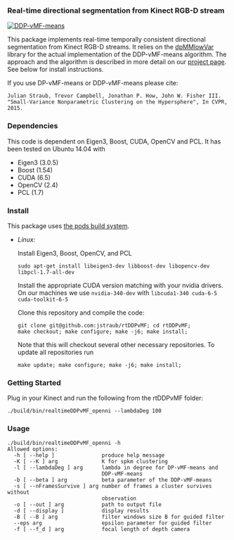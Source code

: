 ### Real-time directional segmentation from Kinect RGB-D stream

[![DDP-vMF-means](http://img.youtube.com/vi/wLP18q80oAE/0.jpg)](http://www.youtube.com/watch?v=wLP18q80oAE)

This package implements real-time temporally consistent directional
segmentation from Kinect RGB-D streams. It relies on the
[dpMMlowVar](https://github.com/jstraub/dpMMlowVar)
library for the actual implementation of the DDP-vMF-means algorithm.
The approach and the algorithm is described in more detail on our
[project page](http://www.jstraub.de/small-variance-nonparametric-clustering-on-the-hypersphere/).
See below for install instructions.

If you use DP-vMF-means or DDP-vMF-means please cite:
```
Julian Straub, Trevor Campbell, Jonathan P. How, John W. Fisher III. 
"Small-Variance Nonparametric Clustering on the Hypersphere", In CVPR,
2015.
```

### Dependencies
This code is dependent on Eigen3, Boost, CUDA, OpenCV and PCL.
It has been tested on Ubuntu 14.04 with 
- Eigen3 (3.0.5) 
- Boost (1.54)
- CUDA (6.5)
- OpenCV (2.4)
- PCL (1.7)

### Install

This package uses [the pods build system](http://sourceforge.net/p/pods/home/Home/).

- *Linux:* 

    Install Eigen3, Boost, OpenCV, and PCL

    ```
    sudo apt-get install libeigen3-dev libboost-dev libopencv-dev libpcl-1.7-all-dev
    ```

    Install the appropriate CUDA version matching with your nvidia
    drivers. On our machines we use `nvidia-340-dev` with
    `libcuda1-340 cuda-6-5 cuda-toolkit-6-5`

    Clone this repository and compile the code:

    ```
    git clone git@github.com:jstraub/rtDDPvMF; cd rtDDPvMF;
    make checkout; make configure; make -j6; make install;
    ```
    
    Note that this will checkout several other necessary repositories.
    To update all repositories run
    
    ```
    make update; make configure; make -j6; make install;
    ```

### Getting Started

Plug in your Kinect and run the following from the rtDDPvMF folder:
```
./build/bin/realtimeDDPvMF_openni --lambdaDeg 100 
```

### Usage 

```
./build/bin/realtimeDDPvMF_openni -h
Allowed options:
  -h [ --help ]               produce help message
  -K [ --K ] arg              K for spkm clustering
  -l [ --lambdaDeg ] arg      lambda in degree for DP-vMF-means and 
                              DDP-vMF-means
  -b [ --beta ] arg           beta parameter of the DDP-vMF-means
  -s [ --nFramesSurvive ] arg number of frames a cluster survives without 
                              observation
  -o [ --out ] arg            path to output file
  -d [ --display ]            display results
  -B [ --B ] arg              filter windows size B for guided filter
  --eps arg                   epsilon parameter for guided filter
  -f [ --f_d ] arg            focal length of depth camera
``` 
